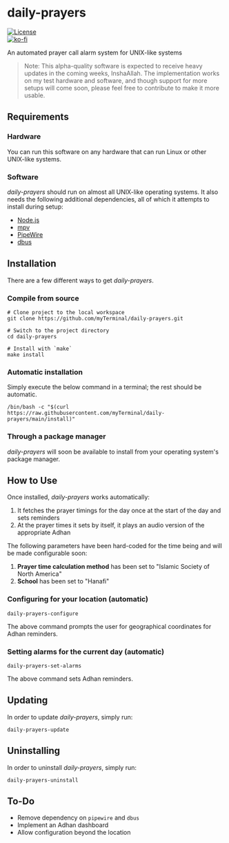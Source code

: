 # daily-prayers

[![License](https://img.shields.io/github/license/myTerminal/daily-prayers.svg)](https://opensource.org/licenses/MIT)  
[![ko-fi](https://ko-fi.com/img/githubbutton_sm.svg)](https://ko-fi.com/Y8Y5E5GL7)

An automated prayer call alarm system for UNIX-like systems

> Note: This alpha-quality software is expected to receive heavy updates in the coming weeks, InshaAllah. The implementation works on my test hardware and software, and though support for more setups will come soon, please feel free to contribute to make it more usable.

## Requirements

### Hardware

You can run this software on any hardware that can run Linux or other UNIX-like systems.

### Software

*daily-prayers* should run on almost all UNIX-like operating systems. It also needs the following additional dependencies, all of which it attempts to install during setup:

 - [Node.js](https://nodejs.org)
 - [mpv](https://mpv.io)
 - [PipeWire](https://pipewire.org)
 - [dbus](https://www.freedesktop.org/wiki/Software/dbus)

## Installation

There are a few different ways to get *daily-prayers*.

### Compile from source

    # Clone project to the local workspace
    git clone https://github.com/myTerminal/daily-prayers.git

    # Switch to the project directory
    cd daily-prayers

    # Install with `make`
    make install

### Automatic installation

Simply execute the below command in a terminal; the rest should be automatic.

    /bin/bash -c "$(curl https://raw.githubusercontent.com/myTerminal/daily-prayers/main/install)"

### Through a package manager

*daily-prayers* will soon be available to install from your operating system's package manager.

## How to Use

Once installed, *daily-prayers* works automatically:

1. It fetches the prayer timings for the day once at the start of the day and sets reminders
2. At the prayer times it sets by itself, it plays an audio version of the appropriate Adhan

The following parameters have been hard-coded for the time being and will be made configurable soon:

1. **Prayer time calculation method** has been set to "Islamic Society of North America"
2. **School** has been set to "Hanafi"

### Configuring for your location (automatic)

    daily-prayers-configure

The above command prompts the user for geographical coordinates for Adhan reminders.

### Setting alarms for the current day (automatic)

    daily-prayers-set-alarms

The above command sets Adhan reminders.

## Updating

In order to update *daily-prayers*, simply run:

    daily-prayers-update

## Uninstalling

In order to uninstall *daily-prayers*, simply run:

    daily-prayers-uninstall

## To-Do

- Remove dependency on `pipewire` and `dbus`
- Implement an Adhan dashboard
- Allow configuration beyond the location
